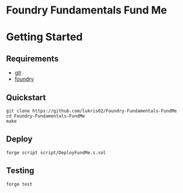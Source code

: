 # Foundry Fundamentals Fund Me

# Getting Started

## Requirements

- [git](https://git-scm.com/book/en/v2/Getting-Started-Installing-Git)
- [foundry](https://getfoundry.sh/)

## Quickstart

```
git clone https://github.com/lukris02/Foundry-Fundamentals-FundMe
cd Foundry-Fundamentals-FundMe
make
```

## Deploy

```
forge script script/DeployFundMe.s.sol
```

## Testing

```
forge test
```